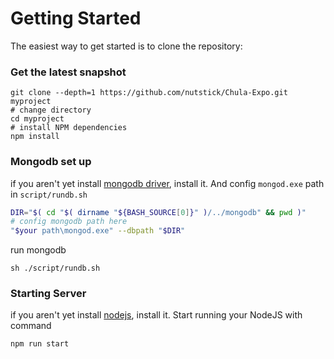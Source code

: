 # Getting Started

The easiest way to get started is to clone the repository:

### Get the latest snapshot

```
git clone --depth=1 https://github.com/nutstick/Chula-Expo.git myproject
# change directory
cd myproject
# install NPM dependencies
npm install
```

### Mongodb set up
if you aren't yet install [mongodb driver](https://www.mongodb.com/download-center#community), install it. And config `mongod.exe` path in `script/rundb.sh`

```sh
DIR="$( cd "$( dirname "${BASH_SOURCE[0]}" )/../mongodb" && pwd )"
# config mongodb path here
"$your path\mongod.exe" --dbpath "$DIR"
```

run mongodb

```
sh ./script/rundb.sh
```

### Starting Server
if you aren't yet install [nodejs](https://nodejs.org/en/), install it. Start running your NodeJS with command
```
npm run start
```
